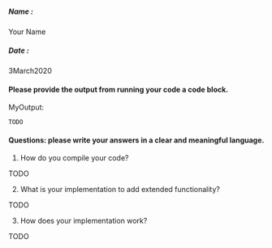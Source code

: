 ##### Name :
Your Name

##### Date :
3March2020


#### Please provide the output from running your code a code block.
MyOutput:

```
TODO
```


#### Questions: please write your answers in a clear and meaningful language.

1. How do you compile your code?

TODO


2. What is your implementation to add extended functionality?

TODO

3. How does your implementation work?

TODO
